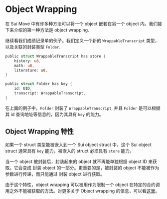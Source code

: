 # Object Wrapping

在 Sui Move 中有许多种方法可以将一个 object 嵌套在另一个 object 内。我们接下来介绍的第一种方法是 object wrapping.  

继续看我们成绩记录单的例子。我们定义一个新的 `WrappableTranscript` 类型，以及关联的封装类型 `Folder`. 

```rust
public struct WrappableTranscript has store {
    history: u8,
    math: u8,
    literature: u8,
}

public struct Folder has key {
    id: UID,
    transcript: WrappableTranscript,
}
```

在上面的例子中，`Folder` 封装了 `WrappableTranscript`, 并且 `Folder` 是可以根据其 id 查询地址等信息的，因为其具有 `key` 的能力。

## Object Wrapping 特性

如果一个 struct 类型能被嵌入到一个 Sui object struct 中，这个 Sui object struct 通常具有 `key` 能力，被嵌入的 struct 必须具有 `store` 能力。  

当一个 object 被封装后，封装起来的 object 就不再能单独根据 object ID 来获取。它会变成 封装 object 的一部分。更重要的是，被封装的 object 不能被作为参数进行传递，而只能通过 封装 object 进行获取。

由于这个特性，object wrapping 可以被用作为限制一个 object 在特定的合约调用之外不能被获取的方法。对更多关于 Object wrapping 的信息，可以看[这里](https://docs.sui.io/devnet/build/programming-with-objects/ch4-object-wrapping)。
